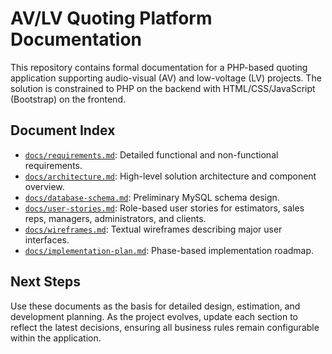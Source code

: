 # AV/LV Quoting Platform Documentation

This repository contains formal documentation for a PHP-based quoting application supporting audio-visual (AV) and low-voltage (LV) projects. The solution is constrained to PHP on the backend with HTML/CSS/JavaScript (Bootstrap) on the frontend.

## Document Index
- [`docs/requirements.md`](docs/requirements.md): Detailed functional and non-functional requirements.
- [`docs/architecture.md`](docs/architecture.md): High-level solution architecture and component overview.
- [`docs/database-schema.md`](docs/database-schema.md): Preliminary MySQL schema design.
- [`docs/user-stories.md`](docs/user-stories.md): Role-based user stories for estimators, sales reps, managers, administrators, and clients.
- [`docs/wireframes.md`](docs/wireframes.md): Textual wireframes describing major user interfaces.
- [`docs/implementation-plan.md`](docs/implementation-plan.md): Phase-based implementation roadmap.

## Next Steps
Use these documents as the basis for detailed design, estimation, and development planning. As the project evolves, update each section to reflect the latest decisions, ensuring all business rules remain configurable within the application.

